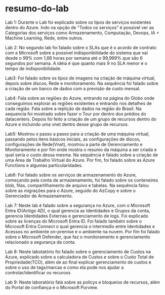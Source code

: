 # resumo-do-lab

Lab 1:
Durante o Lab foi explicado sobre os tipos de serviços existentes dentro do Azure. Indo na opção de "Todos os serviços" é possível ver as Categorias dos serviços como Armazenamento, Computação, Devops, IA + Machine Learning, Rede, entre outros.

Lab 2:
No segundo lab foi falado sobre o SLAs que é o acordo de contrato com a Microsoft sobre a possível indisponibilidade do sistema que vai desde o 99% com 1,68 horas por semana até o 99,999% que são 6 segundos por semana. A idéia é que quanto mais 9 no SLA menor é o tempo de indisponibilidade.

Lab3:
Foi falado sobre os tipos de imagens na criação de máquina virtual, depois sobre discos, Rede e monitoramento. Na sequência foi falado sobre a criação de um banco de dados com a previsão de custo mensal.

Lab4:
Fala sobre as regiões do Azure, entrando na página do Globo onde conseguimos explorar as regiões existentes e entrando nos detalhes de cada região. Fala sobre a replição de dados na região do Brasil. Na sequencia foi mostrado sobre fazer o Tour por dentro dos prédios do datacenters. Depois foi feito a criação de um grupo de recursos dentro do Azure e incluindo uma vnet dentro desse grupo de recursos.


Lab5:
Mostrou o passo a passo para a criação de uma máquina virtual, passando pelos itens básicos iniciais, as configurações de discos, configurações de Rede(Vnet), mostrou a parte de Gerenciamento e Monitoramento e por fim onde mostra o resumo da máquina a ser criada e qual seria o custo dessa mesma. Na sequência é falado sobre a criação de uma Área de Trabalho Virtual do Azure. Por fim, foi falado sobre as Azure Functions e algumas particularidades.

Lab6:
Foi falado sobre os serviços de armazenamento do Azure, começando pela conta de armazenamento, foi falado sobre os conteneires blob, filas, compartilhamento de arquivo e tabelas. Na sequência falou sobre as migrações para o Azure, seguido do AzCopy e sobre o Gerenciador de Armazenamento.

Lab 7:
Neste lab é falado sobre a segurança no Azure, com o Microsoft Entra ID(Antigo AD), o qual gerencia as Identidades e Grupos da conta, gerencia Identidades Externas e gerenciamento de logs. Foi explicado sobre as licenças do Microsoft Entra ID. Foi falado também sobre o Microsoft Entra Connect o qual gerencia o intermedio entre Identidades e Acessos no ambiente on-premise e o ambiente na nuvem. Por fim foi falado sobre o Microsoft Defender, que faz o monitoramento e gerenciamento relacionado a segurança da conta.

Lab 8:
Neste labotatório foi falado sobre o gerenciamento de Custos na Azure, explicado sobre a calculadora de Custos e sobre o Custo Total de Propriedade(TCO), além de ao final explicar gerenciamento de custos e sobre o uso de tags/marcas e como ela pode nos ajudar a controlar/identificar os recuross

Lab 9:
Neste laboratório fala sobre as policys e bloqueios de recursos, além do Portal de confiança e o Microsoft Purview.
